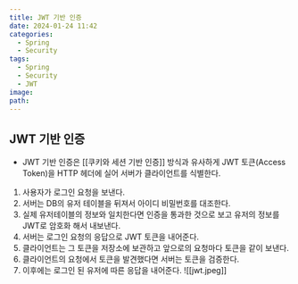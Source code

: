 ```yaml
---
title: JWT 기반 인증
date: 2024-01-24 11:42
categories:
  - Spring
  - Security
tags:
  - Spring
  - Security
  - JWT
image: 
path:
---
```


## JWT 기반 인증
+ JWT 기반 인증은 [[쿠키와 세션 기반 인증]] 방식과 유사하게 JWT 토큰(Access Token)을 HTTP 헤더에 실어 서버가 클라이언트를 식별한다.
1. 사용자가 로그인 요청을 보낸다.
2. 서버는 DB의 유저 테이블을 뒤져서 아이디 비밀번호를 대조한다.
3. 실제 유저테이블의 정보와 일치한다면 인증을 통과한 것으로 보고 유저의 정보를 JWT로 암호화 해서 내보낸다.
4. 서버는 로그인 요청의 응답으로 JWT 토큰을 내어준다.
5. 클라이언트는 그 토큰을 저장소에 보관하고 앞으로의 요청마다 토큰을 같이 보낸다.
6. 클라이언트의 요청에서 토큰을 발견했다면 서버는 토큰을 검증한다.
7. 이후에는 로그인 된 유저에 따른 응답을 내어준다.
![[jwt.jpeg]]